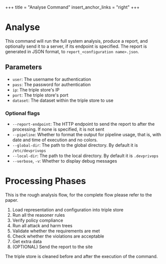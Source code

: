 +++
title = "Analyse Command"
insert_anchor_links = "right"
+++

# Analyse

This command will run the full system analysis, produce a report, and optionally send it to a server, if its endpoint is specified. The report is generated in JSON format, to `report_<configuration name>.json`.

## Parameters

- `user`: The username for authentication
- `pass`: The password for authentication
- `ip`: The triple store's IP
- `port`: The triple store's port
- `dataset`: The dataset within the triple store to use

### Optional flags

- `--report-endpoint`: The HTTP endpoint to send the report to after the processing. If none is specified, it is not sent
- `--pipeline`: Whether to format the output for pipeline usage, that is, with date and time of execution and no colors.
- `--global-dir`: The path to the global directory. By default it is `/etc/devprivops`
- `--local-dir`: The path to the local directory. By default it is `.devprivops`
- `--verbose`, `-v`: Whether to display debug messages

# Processing Phases

This is the rough analysis flow, for the complete flow please refer to the paper.

1. Load representation and configuration into triple store
2. Run all the reasoner rules
3. Verify policy compliance
4. Run all attack and harm trees
8. Validate whether the requirements are met
7. Check whether the violations are acceptable
9. Get extra data
0. (OPTIONAL) Send the report to the site

The triple store is cleaned before and after the execution of the command.

